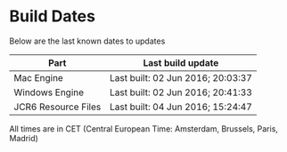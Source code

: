 # Build Dates

Below are the last known dates to updates

Part | Last build update
-----|-----
Mac Engine | Last built: 02 Jun 2016; 20:03:37
Windows Engine | Last built: 02 Jun 2016; 20:41:33
JCR6 Resource Files | Last built: 04 Jun 2016; 15:24:47
All times are in CET (Central European Time: Amsterdam, Brussels, Paris, Madrid)



